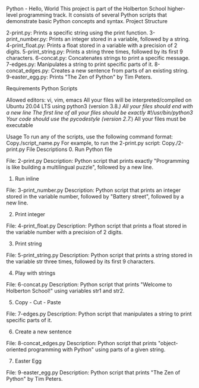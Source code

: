 Python - Hello, World
This project is part of the Holberton School higher-level programming track. It consists of several Python scripts that demonstrate basic Python concepts and syntax.
Project Structure

2-print.py: Prints a specific string using the print function.
3-print_number.py: Prints an integer stored in a variable, followed by a string.
4-print_float.py: Prints a float stored in a variable with a precision of 2 digits.
5-print_string.py: Prints a string three times, followed by its first 9 characters.
6-concat.py: Concatenates strings to print a specific message.
7-edges.py: Manipulates a string to print specific parts of it.
8-concat_edges.py: Creates a new sentence from parts of an existing string.
9-easter_egg.py: Prints "The Zen of Python" by Tim Peters.

Requirements
Python Scripts

Allowed editors: vi, vim, emacs
All your files will be interpreted/compiled on Ubuntu 20.04 LTS using python3 (version 3.8.*)
All your files should end with a new line
The first line of all your files should be exactly #!/usr/bin/python3
Your code should use the pycodestyle (version 2.7.*)
All your files must be executable

Usage
To run any of the scripts, use the following command format:
Copy./script_name.py
For example, to run the 2-print.py script:
Copy./2-print.py
File Descriptions
0. Run Python file

File: 2-print.py
Description: Python script that prints exactly "Programming is like building a multilingual puzzle", followed by a new line.

1. Run inline

File: 3-print_number.py
Description: Python script that prints an integer stored in the variable number, followed by "Battery street", followed by a new line.

2. Print integer

File: 4-print_float.py
Description: Python script that prints a float stored in the variable number with a precision of 2 digits.

3. Print string

File: 5-print_string.py
Description: Python script that prints a string stored in the variable str three times, followed by its first 9 characters.

4. Play with strings

File: 6-concat.py
Description: Python script that prints "Welcome to Holberton School!" using variables str1 and str2.

5. Copy - Cut - Paste

File: 7-edges.py
Description: Python script that manipulates a string to print specific parts of it.

6. Create a new sentence

File: 8-concat_edges.py
Description: Python script that prints "object-oriented programming with Python" using parts of a given string.

7. Easter Egg

File: 9-easter_egg.py
Description: Python script that prints "The Zen of Python" by Tim Peters.